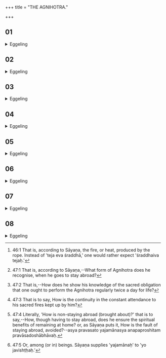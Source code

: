 +++
title = "THE AGNIHOTRA."

+++


##  01
<details><summary>Eggeling</summary>

1. Verily, the Agnihotrī cow is the speech of the Agnihotra, and her calf is its mind. Now these two, mind and speech, whilst being one and the same, are, as it were, distinct from each other: therefore they tie up the calf and its mother with one and the same rope; and the fire [^egg_177], indeed, is faith, and the ghee truth.

[^egg_177]: 46:1 That is, according to Sāyaṇa, the fire, or heat, produced by the rope. Instead of 'teja eva śraddhā,' one would rather expect 'śraddhaiva tejaḥ.'
</details>

##  02
<details><summary>Eggeling</summary>

2. Now, as to this Janaka of Videha once asked Yājñavalkya, 'Knowest thou the Agnihotra, Yājñavalkya?'--'I know it, O king,' he said.--'What is it?'--'Milk, indeed.'
</details>

##  03
<details><summary>Eggeling</summary>

3. 'If there were no milk, wherewith wouldst thou sacrifice?'--'With rice and barley.'--'If there were no rice and barley, wherewith wouldst thou sacrifice?'--'With what other herbs there are.'--'If there were no other herbs, wherewith wouldst thou sacrifice?'--'With what forest herbs there are.'--'If there were no forest herbs, wherewith wouldst thou sacrifice?'--'With fruit of trees.'--'If there were no fruit of trees, wherewith wouldst thou sacrifice?'--'With water.'--'If there were no water, wherewith wouldst thou sacrifice?'
</details>

##  04
<details><summary>Eggeling</summary>

4. He spake, 'Then, indeed, there would be nothing whatsoever here, and yet there would be offered--the truth in faith.'--'Thou knowest the Agnihotra, Yājñavalkya: I give thee a hundred cows,' said Janaka.
</details>

##  05
<details><summary>Eggeling</summary>

5. Concerning this point there are also these

verses:--'Knowing what [^egg_178], does the offerer of the Agnihotra stay away from his house? how is his wisdom (manifested) [^egg_179]? how is he kept up by his fires [^egg_180]?'--whereby he means to say, 'How, then, is there no staying away from home on his part [^egg_181]?'

[^egg_178]: 47:1 That is, according to Sāyaṇa,--What form of Agnihotra does he recognise, when he goes to stay abroad?

[^egg_179]: 47:2 That is,--How does he show his knowledge of the sacred obligation that one ought to perform the Agnihotra regularly twice a day for life?

[^egg_180]: 47:3 That is to say, How is the continuity in the constant attendance to his sacred fires kept up by him?

[^egg_181]: 47:4 Literally, 'How is non-staying abroad (brought about)?' that is to say,--How, though having to stay abroad, does he ensure the spiritual benefits of remaining at home? or, as Sāyaṇa puts it, How is the fault of staying abroad, avoided?--asya pravasato yajamānasya anapaproshitam pravāsadoshābhāvaḥ.
</details>

##  06
<details><summary>Eggeling</summary>

6. 'He who is the swiftest in the worlds [^egg_182], that wise one is found staying abroad: thus (is manifested) his wisdom, thus he is kept up by his fires;'--he thereby means the mind: it is owing to his mind that there is no staying away from home on his part.

[^egg_182]: 47:5 Or, among (or in) beings. Sāyaṇa supplies 'yajamānaḥ' to 'yo javishṭḥaḥ.'
</details>

##  07
<details><summary>Eggeling</summary>

7. 'When, having gone far away, he heedeth not there his duty, wherein is that offering of his offered; (and wherein) do they, at his house, perform the offering of the progress?'--that is to say,--'When, having gone far away, he there heeds not his duty, wherein does that offering of his come to be offered?'
</details>

##  08
<details><summary>Eggeling</summary>

8. 'He who waketh in the worlds and sustaineth all beings, in him that offering of his is offered, (and in him) do they, at his house, perform the offering

of the progress;'--he thereby means the breath; whence they say, 'The Agnihotra is breath.'
</details>